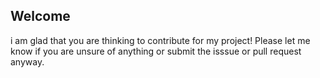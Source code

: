 ## Welcome

i am glad that you are thinking to contribute for my project!
Please let me know if you are unsure of anything or submit the isssue or pull request anyway.

